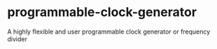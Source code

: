 # programmable-clock-generator
A highly flexible and user programmable clock generator or frequency divider
